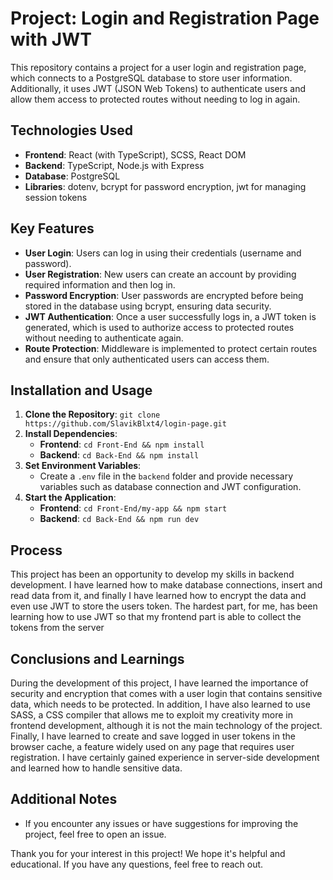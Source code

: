 # Project: Login and Registration Page with JWT

This repository contains a project for a user login and registration page, which connects to a PostgreSQL database to store user information. Additionally, it uses JWT (JSON Web Tokens) to authenticate users and allow them access to protected routes without needing to log in again.

## Technologies Used

- **Frontend**: React (with TypeScript), SCSS, React DOM
- **Backend**: TypeScript, Node.js with Express
- **Database**: PostgreSQL
- **Libraries**: dotenv, bcrypt for password encryption, jwt for managing session tokens

## Key Features

- **User Login**: Users can log in using their credentials (username and password).
- **User Registration**: New users can create an account by providing required information and then log in.
- **Password Encryption**: User passwords are encrypted before being stored in the database using bcrypt, ensuring data security.
- **JWT Authentication**: Once a user successfully logs in, a JWT token is generated, which is used to authorize access to protected routes without needing to authenticate again.
- **Route Protection**: Middleware is implemented to protect certain routes and ensure that only authenticated users can access them.

## Installation and Usage

1. **Clone the Repository**: `git clone https://github.com/SlavikBlxt4/login-page.git`
2. **Install Dependencies**:
   - **Frontend**: `cd Front-End && npm install`
   - **Backend**: `cd Back-End && npm install`
3. **Set Environment Variables**:
   - Create a `.env` file in the `backend` folder and provide necessary variables such as database connection and JWT configuration.
4. **Start the Application**:
   - **Frontend**: `cd Front-End/my-app && npm start`
   - **Backend**: `cd Back-End && npm run dev`

## Process
This project has been an opportunity to develop my skills in backend development. I have learned how to make database connections, insert and read data from it, and finally I have learned how to encrypt the data and even use JWT to store the users token. The hardest part, for me, has been learning how to use JWT so that my frontend part is able to collect the tokens from the server

## Conclusions and Learnings
During the development of this project, I have learned the importance of security and encryption that comes with a user login that contains sensitive data, which needs to be protected. In addition, I have also learned to use SASS, a CSS compiler that allows me to exploit my creativity more in frontend development, although it is not the main technology of the project. Finally, I have learned to create and save logged in user tokens in the browser cache, a feature widely used on any page that requires user registration. I have certainly gained experience in server-side development and learned how to handle sensitive data.

## Additional Notes

- If you encounter any issues or have suggestions for improving the project, feel free to open an issue.

Thank you for your interest in this project! We hope it's helpful and educational. If you have any questions, feel free to reach out.
